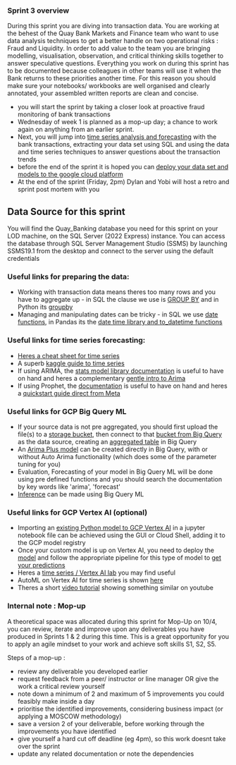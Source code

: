 ### Sprint 3 overview 

During this sprint you are diving into transaction data. You are working at the behest of the Quay Bank Markets and Finance team who want to use data analysis techniques to get a better handle on two operational risks : Fraud and Liquidity.
In order to add value to the team you are bringing modelling, visualisation, observation, and critical thinking skills together to answer speculative questions. 
Everything you work on during this sprint has to be documented because colleagues in other teams will use it when the Bank returns to these priorities another time. For this reason you should make sure your notebooks/ workbooks are well organised and clearly annotated, your assembled written reports are clean and concise. 

- you will start the sprint by taking a closer look at proactive fraud monitoring of bank transactions
- Wednesday of week 1 is planned as a mop-up day; a chance to work again on anything from an earlier sprint.  
- Next, you will jump into [time series analysis and forecasting](https://github.com/siandav/lbg_incubation_delegates/blob/main/Sprint_3_prevent_forecast/Sprint%203%20-%20Time%20Series%20Analysis%20%26%20Forecasting%20Transactions.pdf) with the bank transactions, extracting your data set using SQL and using the data and time series techniques to answer questions about the transaction trends
- before the end of the sprint it is hoped you can [deploy your data set and models to the google cloud platform](https://github.com/siandav/lbg_incubation_delegates/blob/main/Sprint_3_prevent_forecast/Sprint%203%20-%20Forecast%20and%20Fraud%20deploy%20to%20GCP.pdf)
- At the end of the sprint (Friday, 2pm) Dylan and Yobi will host a retro and sprint post mortem with you 

## Data Source for this sprint 

You will find the Quay_Banking database you need for this sprint on your LOD machine, on the SQL Server (2022 Express) instance. 
You can access the database through SQL Server Management Studio (SSMS) by launching SSMS19.1 from the desktop and connect to the server using the default credentials

### Useful links for preparing the data:
- Working with transaction data means theres too many rows and you have to aggregate up - in SQL the clause we use is [GROUP BY](https://www.w3schools.com/mysql/mysql_groupby.asp) and in Python its [groupby](https://medium.com/nerd-for-tech/grouping-and-sampling-time-series-data-2bafe98302ab)
- Managing and manipulating dates can be tricky - in SQL we use [date functions](https://www.w3schools.com/sql/sql_ref_sqlserver.asp), in Pandas its the [date time library and to_datetime functions](https://pandas.pydata.org/docs/user_guide/timeseries.html) 


### Useful links for time series forecasting: 
- [Heres a cheat sheet for time series](https://machinelearningmastery.com/time-series-forecasting-methods-in-python-cheat-sheet/)
-  A superb [kaggle guide to time series](https://www.kaggle.com/code/prashant111/complete-guide-on-time-series-analysis-in-python)
-  If using ARIMA, the [stats model library documentation](https://www.statsmodels.org/stable/generated/statsmodels.tsa.arima.model.ARIMA.html#statsmodels.tsa.arima.model.ARIMA) is useful to have on hand and heres a complementary [gentle intro to Arima](https://www.kdnuggets.com/2023/08/times-series-analysis-arima-models-python.html)
-  If using Prophet, the [documentation](https://prophet.readthedocs.io/en/latest/) is useful to have on hand and heres a [quickstart guide direct from Meta](https://facebook.github.io/prophet/docs/quick_start.html#python-api) 

### Useful links for GCP Big Query ML 
- If your source data is not pre aggregated, you should first upload the file(s) to a [storage bucket](https://cloud.google.com/storage/docs/uploading-objects), then connect to that [bucket from Big Query](https://cloud.google.com/bigquery?hl=en#transfer-data-into-bigquery) as the data source, creating an [aggregated table](https://cloud.google.com/bigquery/docs/tables)  in Big Query
- An [Arima Plus model](https://cloud.google.com/bigquery/docs/reference/standard-sql/bigqueryml-syntax-create-time-series) can be created directly in Big Query, with or without Auto Arima functionality (which does some of the parameter tuning for you)
- Evaluation, Forecasting of your model in Big Query ML will be done using pre defined functions and you should search the documentation by key words like 'arima', 'forecast'
- [Inference](https://cloud.google.com/bigquery/docs/inference-overview) can be made using Big Query ML

### Useful links for GCP Vertex AI (optional) 
- Importing an [existing Python model to GCP Vertex AI](https://cloud.google.com/vertex-ai/docs/model-registry/import-model) in a jupyter notebook file can be achieved using the GUI or Cloud Shell, adding it to the GCP model registry
- Once your custom model is up on Vertex AI, you need to deploy the [model](https://cloud.google.com/vertex-ai/docs/predictions/overview#model_deployment) and follow the appropriate pipeline for this type of model to [get your predictions](https://cloud.google.com/vertex-ai/docs/tabular-data/forecasting/get-predictions)
- Heres a [time series / Vertex AI lab](https://codelabs.developers.google.com/codelabs/time-series-forecasting-with-cloud-ai-platform#0) you may find useful
- AutoML on Vertex AI for time series is shown [here](cloud.google.com/vertex-ai/docs/tabular-data/forecasting/overview)
- Theres a short [video tutorial](youtube.com/watch?v=5-qjRpjdE5s) showing something similar on youtube

### Internal note : Mop-up 
A theoretical space was allocated during this sprint for Mop-Up on 10/4, you can review, iterate and improve upon any deliverables you have produced in Sprints 1 & 2 during this time. This is a great opportunity for you to apply an agile mindset to your work and achieve soft skills S1, S2, S5.  

Steps of a mop-up : 
- review any deliverable you developed earlier 
- request feedback from a peer/ instructor or line manager OR give the work a critical review yourself 
- note down a minimum of 2 and maximum of 5 improvements you could feasibly make inside a day 
- prioritise the identified improvements, considering business impact (or applying a MOSCOW methodology) 
- save a version 2 of your deliverable, before working through the improvements you have identified
- give yourself a hard cut off deadline (eg 4pm), so this work doesnt take over the sprint
- update any related documentation or note the dependencies 

